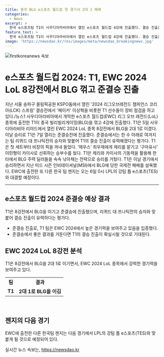 ```yaml
---
title: 중국 BLG e스포츠 월드컵 첫 경기서 2대 1 패배
categories:
  - News
excerpt: >
  한국 e스포츠팀 T1이 사우디아라비아에서 열린 e스포츠 월드컵 4강에 진출했다. 결승 진출은 더 가까워졌는데, T1은 중국팀 BLG을 이기고 준결승에 진출했다. T1은 BLG전에서 제리와 카이사의 기동력을 활용해 승리했으며, 이번 경기로 인해 지난 MSI에서의 국제전 패배를 속속이 복기했다. 다른 한국팀 젠지는 TES와의 대결이 예정되어 있다. e스포츠 팬들은 T1의 활약에 더욱 기대를 거는 중이다.
feature_text: >
  한국 e스포츠팀 T1이 사우디아라비아에서 열린 e스포츠 월드컵 4강에 진출했다. 결승 진출은 더 가까워졌는데, T1은 중국팀 BLG을 이기고 준결승에 진출했다. T1은 BLG전에서 제리와 카이사의 기동력을 활용해 승리했으며, 이번 경기로 인해 지난 MSI에서의 국제전 패배를 속속이 복기했다. 다른 한국팀 젠지는 TES와의 대결이 예정되어 있다. e스포츠 팬들은 T1의 활약에 더욱 기대를 거는 중이다.
image: 'https://newsdao.kr/res/images/meta/newsdao_breakingnews.jpg'
---
```


<p><img src="https://newsdao.kr/res/images/meta/newsdao_breakingnews.jpg" alt="firstkoreanews 속보" /></p>

<h1 data-ke-size="size26">e스포츠 월드컵 2024: T1, EWC 2024 LoL 8강전에서 BLG 꺾고 준결승 진출</h1>

<p data-ke-size="size16">지난 서울 송파구 올림픽공원 KSPO돔에서 열린 '2024 리그오브레전드 챔피언스 코리아(LCK) 스프링' 결승전에서 '페이커' 이상혁을 비롯한 T1 선수들이 장비 점검을 하고 있다./뉴스1 사우디아라비아에서 개막한 e스포츠 월드컵(EWC) 리그 오브 레전드(LoL) 종목에 출전한 T1이 중국 빌리빌리게이밍(BLG)을 꺾고 4강에 진출했다. T1은 5일 사우디아라비아 리야드에서 열린 EWC 2024 LoL 종목 8강전에서 BLG을 2대 1로 이겼다. 이날 승리로 T1은 7일 열리는 준결승전에 진출했다. 준결승에서는 한 수 아래로 여겨지는 팀 리퀴드 대 프나틱전의 승자와 맞붙어 T1의 결승 진출이 유력해졌다는 평가다. T1은 첫 세트부터 비장의 픽을 꺼내 들었다. ‘제우스’ 최우제에게 제리를 맡기고 ‘구마유시’ 이민형이 카이사로 선회하는 승부수를 뒀다. T1은 제리와 카이사의 기동력을 활용해 한타에서 BLG 주력 딜러들을 속속 낚아채는 전략으로 승리를 거뒀다. T1은 이날 경기에서 승리하면서 지난 미드 시즌 인비테이셔널(MSI)에서 BLG에 당한 국제전 패배를 설욕했다. EWC에 출전한 또 다른 한국 팀 젠지는 오는 6일 0시 LPL의 강팀 톱 e스포츠(TES)와 대결할 예정이다.</p>

<hr>

<h2 data-ke-size="size26">e스포츠 월드컵 2024 준결승 예상 결과</h2>

<p data-ke-size="size16">T1은 8강전에서 BLG을 이기고 준결승에 진출했으며, 리퀴드 대 프나틱전의 승자와 맞붙어 결승 진출이 유력하다는 평가다.</p>

<ul>
  <li>준결승 진출로, T1 팀은 EWC 2024에서 높은 경기력을 보여주고 있음을 입증했다.</li>
  <li>준결승에서 좋은 결과를 거둔다면 T1의 결승 진출이 확실시될 것으로 기대된다.</li>
</ul>

<h2 data-ke-size="size26">EWC 2024 LoL 8강전 분석</h2>

<p data-ke-size="size16">T1은 8강전에서 BLG을 2대 1로 이기면서, EWC 2024 LoL 종목에서 강력한 경기력을 보여주고 있다.</p>

<table>
  <tr>
    <td style="text-align: center; height: 17px;"><b>팀</b></td>
    <td style="text-align: center; height: 17px;"><b>결과</b></td>
  </tr>
  <tr>
    <td style="text-align: center; height: 17px;"><b>T1</b></td>
    <td style="text-align: center; height: 17px;"><b>2대 1로 BLG을 이김</b></td>
  </tr>
</table>

<p data-ke-size="size16">&nbsp;</p>

<h2 data-ke-size="size26">젠지의 다음 경기</h2>

<p data-ke-size="size16">EWC에 출전한 다른 한국팀 젠지는 다음 경기에서 LPL의 강팀 톱 e스포츠(TES)와 맞붙게 될 것으로 예정되어 있다.</p>
실시간 뉴스 속보는, <a href="https://newsdao.kr" rel="dofollow">https://newsdao.kr</a>


